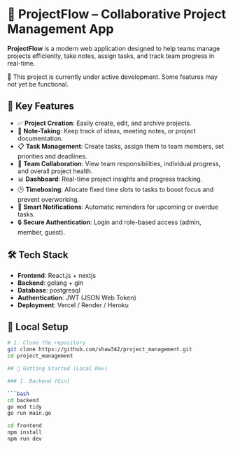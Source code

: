# 🚀 ProjectFlow – Collaborative Project Management App

**ProjectFlow** is a modern web application designed to help teams manage projects efficiently, take notes, assign tasks, and track team progress in real-time.

🚧 This project is currently under active development. Some features may not yet be functional.

## 🧩 Key Features

- ✅ **Project Creation**: Easily create, edit, and archive projects.
- 📝 **Note-Taking**: Keep track of ideas, meeting notes, or project documentation.
- 📋 **Task Management**: Create tasks, assign them to team members, set priorities and deadlines.
- 👥 **Team Collaboration**: View team responsibilities, individual progress, and overall project health.
- 📊 **Dashboard**: Real-time project insights and progress tracking.
- 🕒 **Timeboxing**: Allocate fixed time slots to tasks to boost focus and prevent overworking.
- 🔔 **Smart Notifications**: Automatic reminders for upcoming or overdue tasks.
- 🔒 **Secure Authentication**: Login and role-based access (admin, member, guest).

## 🛠️ Tech Stack

- **Frontend**: React.js + nextjs
- **Backend**: golang + gin
- **Database**: postgresql
- **Authentication**: JWT (JSON Web Token)
- **Deployment**: Vercel / Render / Heroku

## 🚧 Local Setup

```bash
# 1. Clone the repository
git clone https://github.com/shaw342/project_management.git
cd project_management

## 🚧 Getting Started (Local Dev)

### 1. Backend (Gin)

```bash
cd backend
go mod tidy
go run main.go

cd frontend
npm install
npm run dev
